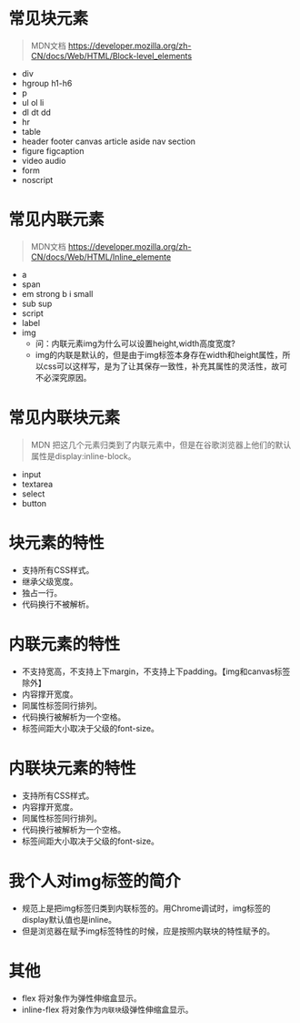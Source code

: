 # 常见块元素
> MDN文档 https://developer.mozilla.org/zh-CN/docs/Web/HTML/Block-level_elements
* div
* hgroup h1-h6
* p
* ul ol li
* dl dt dd
* hr
* table
* header footer canvas article aside nav section
* figure figcaption
* video audio
* form
* noscript

# 常见内联元素
> MDN文档 https://developer.mozilla.org/zh-CN/docs/Web/HTML/Inline_elemente
* a
* span
* em strong b i small
* sub sup
* script
* label
* img
    - 问：内联元素img为什么可以设置height,width高度宽度?
    - img的内联是默认的，但是由于img标签本身存在width和height属性，所以css可以这样写，是为了让其保存一致性，补充其属性的灵活性，故可不必深究原因。

# 常见内联块元素
> MDN 把这几个元素归类到了内联元素中，但是在谷歌浏览器上他们的默认属性是display:inline-block。
* input
* textarea
* select
* button

# 块元素的特性
* 支持所有CSS样式。
* 继承父级宽度。
* 独占一行。
* 代码换行不被解析。

# 内联元素的特性
* 不支持宽高，不支持上下margin，不支持上下padding。【img和canvas标签除外】
* 内容撑开宽度。
* 同属性标签同行排列。
* 代码换行被解析为一个空格。
* 标签间距大小取决于父级的font-size。

# 内联块元素的特性
* 支持所有CSS样式。
* 内容撑开宽度。
* 同属性标签同行排列。
* 代码换行被解析为一个空格。
* 标签间距大小取决于父级的font-size。

# 我个人对img标签的简介
* 规范上是把img标签归类到内联标签的。用Chrome调试时，img标签的display默认值也是inline。
* 但是浏览器在赋予img标签特性的时候，应是按照内联块的特性赋予的。

# 其他
* flex 将对象作为弹性伸缩盒显示。
* inline-flex 将对象作为```内联块```级弹性伸缩盒显示。
